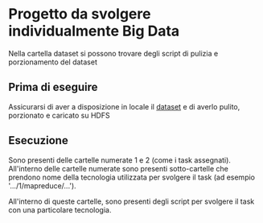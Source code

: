 # Progetto da svolgere individualmente Big Data

Nella cartella dataset si possono trovare degli script di pulizia e porzionamento del dataset

## Prima di eseguire
Assicurarsi di aver a disposizione in locale il [dataset](https://www.kaggle.com/datasets/ananaymital/us-used-cars-dataset) e di averlo pulito, porzionato e caricato su HDFS

## Esecuzione
Sono presenti delle cartelle numerate 1 e 2  (come i task assegnati). All'interno delle cartelle numerate sono presenti sotto-cartelle che prendono nome della tecnologia utilizzata per svolgere il task (ad esempio '.../1/mapreduce/...').

All'interno di queste cartelle, sono presenti degli script per svolgere il task con una particolare tecnologia.
